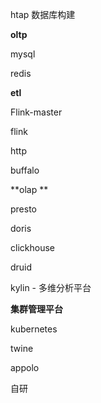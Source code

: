 htap 数据库构建





**oltp**



mysql

redis



**etl**

Flink-master 

flink 

http

buffalo





 **olap ** 

presto

doris 

clickhouse 

druid

kylin   - 多维分析平台





**集群管理平台**

kubernetes

twine

appolo

自研








